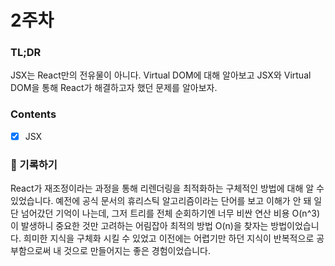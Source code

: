 # 2주차

### TL;DR

JSX는 React만의 전유물이 아니다. Virtual DOM에 대해 알아보고 JSX와 Virtual DOM을 통해 React가 해결하고자 했던 문제를 알아보자.

### Contents

- [x] JSX

### 📝 기록하기

React가 재조정이라는 과정을 통해 리렌더링을 최적화하는 구체적인 방법에 대해 알 수 있었습니다.
예전에 공식 문서의 휴리스틱 알고리즘이라는 단어를 보고 이해가 안 돼 일단 넘어갔던 기억이 나는데, 그저 트리를 전체 순회하기엔 너무 비싼 연산 비용 O(n^3)이 발생하니 중요한 것만 고려하는 어림잡아 최적의 방법 O(n)을 찾자는 방법이었습니다. 희미한 지식을 구체화 시킬 수 있었고 이전에는 어렵기만 하던 지식이 반복적으로 공부함으로써 내 것으로 만들어지는 좋은 경험이었습니다.
